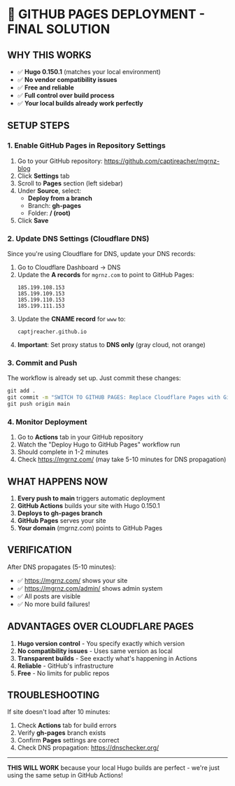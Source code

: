 # 🚀 GITHUB PAGES DEPLOYMENT - FINAL SOLUTION

## WHY THIS WORKS

- ✅ **Hugo 0.150.1** (matches your local environment)
- ✅ **No vendor compatibility issues**
- ✅ **Free and reliable**
- ✅ **Full control over build process**
- ✅ **Your local builds already work perfectly**

## SETUP STEPS

### 1. Enable GitHub Pages in Repository Settings

1. Go to your GitHub repository: https://github.com/captjreacher/mgrnz-blog
2. Click **Settings** tab
3. Scroll to **Pages** section (left sidebar)
4. Under **Source**, select:
   - **Deploy from a branch**
   - Branch: **gh-pages**
   - Folder: **/ (root)**
5. Click **Save**

### 2. Update DNS Settings (Cloudflare DNS)

Since you're using Cloudflare for DNS, update your DNS records:

1. Go to Cloudflare Dashboard → DNS
2. Update the **A records** for `mgrnz.com` to point to GitHub Pages:
   ```
   185.199.108.153
   185.199.109.153
   185.199.110.153
   185.199.111.153
   ```
3. Update the **CNAME record** for `www` to:
   ```
   captjreacher.github.io
   ```
4. **Important**: Set proxy status to **DNS only** (gray cloud, not orange)

### 3. Commit and Push

The workflow is already set up. Just commit these changes:

```cmd
git add .
git commit -m "SWITCH TO GITHUB PAGES: Replace Cloudflare Pages with GitHub Pages + Actions"
git push origin main
```

### 4. Monitor Deployment

1. Go to **Actions** tab in your GitHub repository
2. Watch the "Deploy Hugo to GitHub Pages" workflow run
3. Should complete in 1-2 minutes
4. Check https://mgrnz.com/ (may take 5-10 minutes for DNS propagation)

## WHAT HAPPENS NOW

1. **Every push to main** triggers automatic deployment
2. **GitHub Actions** builds your site with Hugo 0.150.1
3. **Deploys to gh-pages branch**
4. **GitHub Pages** serves your site
5. **Your domain** (mgrnz.com) points to GitHub Pages

## VERIFICATION

After DNS propagates (5-10 minutes):
- ✅ https://mgrnz.com/ shows your site
- ✅ https://mgrnz.com/admin/ shows admin system
- ✅ All posts are visible
- ✅ No more build failures!

## ADVANTAGES OVER CLOUDFLARE PAGES

1. **Hugo version control** - You specify exactly which version
2. **No compatibility issues** - Uses same version as local
3. **Transparent builds** - See exactly what's happening in Actions
4. **Reliable** - GitHub's infrastructure
5. **Free** - No limits for public repos

## TROUBLESHOOTING

If site doesn't load after 10 minutes:
1. Check **Actions** tab for build errors
2. Verify **gh-pages** branch exists
3. Confirm **Pages** settings are correct
4. Check DNS propagation: https://dnschecker.org/

---

**THIS WILL WORK** because your local Hugo builds are perfect - we're just using the same setup in GitHub Actions!
